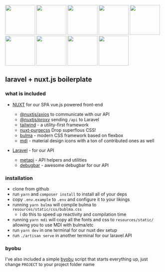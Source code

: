 <a href="https://laravel.com"><img src="https://onecentlin.gallerycdn.vsassets.io/extensions/onecentlin/laravel-extension-pack/0.4.0/1534522609664/Microsoft.VisualStudio.Services.Icons.Default"  width="96" height="96"/></a>
<a href="https://vuejs.org"><img src="https://vuejs.org/images/logo.png" width="96" height="96" /></a>
<a href="https://nuxtjs.org/"><img src="https://images.opencollective.com/proxy/images?src=https%3A%2F%2Fopencollective-production.s3-us-west-1.amazonaws.com%2F63047830-23b9-11e9-8073-c73f9d8c047d.png&height=480"  width="96" height="96"/></a>
<a href="https://bulma.io/"><img src="https://i.pinimg.com/originals/f3/c5/4f/f3c54f51a7cb9de02523e226d6b010b6.png" width="96" height="96" /></a>
<a href="https://github.com/acidjazz/metapi"><img src="https://github.com/acidjazz/metapi/raw/master/logo.png" width="96" height="96" /></a>
<a href="https://materialdesignicons.com"><img src="https://lh3.googleusercontent.com/kellzw4-4Q258D_HdHvcclbu2HEheO1TxauO4lmI5T6tCDnk8pvUfh0W0WpvKiB54g=s96-rw" width="96" height="96" /></a>
<a href="https://stylus-lang.com"><img src="https://avatars0.githubusercontent.com/u/10009463?s=400&v=4" width="96" height="96" /></a>
<a href="https://github.com/FullHuman/purgecss"><img src="https://github.com/FullHuman/purgecss/raw/master/.assets/logo.png" width="96" height="96" /></a>
<a href="https://tailwindcss.com"><img src="https://pbs.twimg.com/profile_images/895274026783866881/E1G1nNb0_400x400.jpg" width="96" height="96" /></a>

## laravel + nuxt.js boilerplate

### what is included

* [NUXT](https://nuxtjs.org) for our SPA vue.js powered front-end
  * [@nuxtjs/axios](https://github.com/nuxt-community/axios-module) to communicate with our API
  * [@nuxtjs/proxy](https://github.com/nuxt-community/proxy-module) sending `/api` to Laravel
  * [tailwind](https://tailwindcss.com) - a utility-first framework
  * [nuxt-purgecss](https://github.com/Developmint/nuxt-purgecss) Drop superflous CSS!
  * [bulma](https://bulma.io) - modern CSS framework based on flexbox 
  * [mdi](https://materialdesignicons.com) - material design icons with a ton of contributed ones as well

* [Laravel](https://laravel.com) - for our API
  * [metapi](https://github.com/acidjazz/metapi) - API helpers and utilities
  * [debugbar](https://github.com/barryvdh/laravel-debugbar) - awesome debugbar for our API


### installation

* clone from github
* run `yarn` and `composer install` to install all of your deps
* copy `.env.example` to `.env` and configure it to your likings
* running `yarn bulma` will compile bulma to `resources/static/css/bublma.css`
  * i do this to speed up reactivity and compilation time
* running `yarn mdi` will copy all the fonts and css to `resources/static/` allowing you to use MDI with bulma/etc
* run `yarn dev` in one terminal for our nuxt dev setup
* run `./artisan serve` in another terminal for our laravel API

### byobu
I've also included a simple [byobu](http://byobu.co/) script that starts everything up, just change `PROJECT` to your project folder name 
